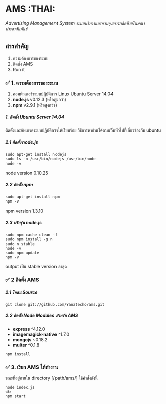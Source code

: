 # AMS :THAI:
###### Advertising Management System ระบบบริหารและควบคุมการผลิตป้ายโฆษณาประชาสัมพันธ์


## สารสำคัญ
1. ความต้องการของระบบ
2. ติดตั้ง AMS
3. Run it

### :white_check_mark: 1. ความต้องการของระบบ
1. คอมพิวเตอร์ระบบปฏิบัติการ Linux Ubuntu Server 14.04
2. **node.js** v0.12.3 (หรือสูงกว่า)
3. **npm** v2.9.1 (หรือสูงกว่า)

##### 1. ติดตั้ง **Ubuntu Server 14.04**
ติดตั้งและอัพเกรดระบบปฏิบัติการให้เรียบร้อย วิธีการหาอ่านได้ตามเว็บทั่วไปที่เกี่ยวข้องกับ ubuntu

##### 2.1 ติดตั้ง **node.js**
```shell
sudo apt-get install nodejs
sudo ls -n /usr/bin/nodejs /usr/bin/node
node -v
```
node version 0.10.25

##### 2.2 ติดตั้ง **npm**
```shell
sudo apt-get install npm
npm -v
```
npm version 1.3.10

##### 2.3 ปรับรุ่น **node.js**
```shell
sudo npm cache clean -f
sudo npm install -g n
sudo n stable
node -v
sudo npm update
npm -v
```
output เป็น stable version ล่าสุด

### :white_check_mark: 2 ติดตั้ง AMS
##### 2.1 โคลน Source
```shell
git clone git://github.com/Yanatecho/ams.git
```
##### 2.2 ติดตั้ง Node Modules สำหรับ AMS
- **express** ^4.12.0
- **imagemagick-native** ^1.7.0
- **mongojs** ~0.18.2
- **multer** ^0.1.8

```shell
npm install
```
### :white_check_mark: 3. เรียก AMS ให้ทำงาน
ขณะที่อยู่ภายใน directory [/path/ams/] ใช้คำสั่งดังนี้
```shell
node index.js
หรือ
npm start
```
